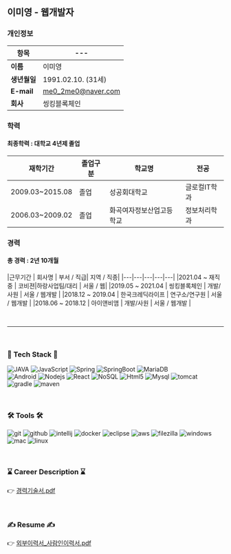 
## 이미영 - 웹개발자
### 개인정보
| 항목 | ---                |
| -------- | ------------------ |
| **이름**     | 이미영             |
| **생년월일** | 1991.02.10. (31세) |
| **E-mail**   | me0_2me0@naver.com |
| **회사**     | 씽킹블록체인       |




### 학력 
#### 최종학력 : 대학교 4년제 졸업 
|재학기간 | 졸업구분 | 학교명 | 전공 | 
|---|---|---|---|
|2009.03~2015.08|졸업|성공회대학교|글로컬IT학과|
|2006.03~2009.02|졸업|화곡여자정보산업고등학교|정보처리학과|


### 경력
#### 총 경력 : 2년 10개월 
|근무기간 | 회사명 | 부서 / 직급| 지역 / 직종|
|---|---|---|---|---|
|2021.04 ~ 재직중 | 코비젼|하랑사업팀/대리 | 서울 / 웹|
|2019.05 ~ 2021.04 | 씽킹블록체인 | 개발/사원 | 서울 / 웹개발 |
|2018.12 ~ 2019.04 | 한국크레딕라이프 | 연구소/연구원 | 서울 / 웹개발 |
|2018.06 ~ 2018.12 | 아이앤비앰 | 개발/사원 | 서울 / 웹개발 |


<br/>

--- 

<br/>

### 💪 Tech Stack 💪

 
![JAVA](https://img.shields.io/badge/Java-3766AB?style=flat-square&logo=Java&logoColor=white&style=plastic") ![JavaScript](https://img.shields.io/badge/JavaScript-F7DF1E?style=flat-square&logo=JavaScript&logoColor=white&style=plastic") ![Spring](https://img.shields.io/badge/SpringFramework-6DB33F?style=flat-square&logo=Spring&logoColor=white&style=plastic") ![SpringBoot](https://img.shields.io/badge/SpringBoot-6DB33F?style=flat-square&logo=Spring&logoColor=white&style=plastic") ![MariaDB](https://img.shields.io/badge/MariaDB-003545?style=flat-square&logo=MariaDB&logoColor=white&style=plastic")
<br/>
![Android](https://img.shields.io/badge/Android-3DDC84?style=flat-square&logo=Android&logoColor=white&style=plastic") ![Nodejs](https://img.shields.io/badge/Node.js-339933?style=flat-square&logo=Node.js&logoColor=white&style=plastic") ![React](https://img.shields.io/badge/ReactJs-61DAFB?style=flat-square&logo=React&logoColor=white&style=plastic") ![NoSQL](https://img.shields.io/badge/MongoDB-47A248?style=flat-square&logo=MongoDB&logoColor=white&style=plastic") ![Html5](https://img.shields.io/badge/HTML5-E34F26?style=flat-square&logo=HTML5&logoColor=white&style=plastic") ![Mysql](https://img.shields.io/badge/MySQL-4479A1?style=flat-square&logo=Mysql&logoColor=white&style=plastic") ![tomcat](https://img.shields.io/badge/Tomcat-F8DC75?style=flat-square&logo=apache-tomcat&logoColor=white&style=plastic") ![gradle](https://img.shields.io/badge/Gradle-02303A?style=flat-square&logo=Gradle&logoColor=white&style=plastic") ![maven](https://img.shields.io/badge/Maven-C71A36?style=flat-square&logo=apache-Maven&logoColor=white&style=plastic")


<br/>

### 🛠 Tools 🛠
![git](https://img.shields.io/badge/Git-F05032?style=flat-square&logo=git&logoColor=white&style=plastic") ![github](https://img.shields.io/badge/GitHub-181717?style=flat-square&logo=github&logoColor=white&style=plastic")  ![intellij](https://img.shields.io/badge/IntelliJ-000000?style=flat-square&logo=intellij-idea&logoColor=white&style=plastic") ![docker](https://img.shields.io/badge/Docker-2496ED?style=flat-square&logo=Docker&logoColor=white&style=plastic")  ![eclipse](https://img.shields.io/badge/Eclipse-2C2255?style=flat-square&logo=Eclipse-IDE&logoColor=white&style=plastic") ![aws](https://img.shields.io/badge/AWS-232F3E?style=flat-square&logo=amazon-aws&logoColor=white&style=plastic") ![filezilla](https://img.shields.io/badge/FileZilla-BF0000?style=flat-square&logo=filezilla&logoColor=white&style=plastic") ![windows](https://img.shields.io/badge/Windows-0078D6?style=flat-square&logo=windows&logoColor=white&style=plastic")  ![mac](https://img.shields.io/badge/macOS-000000?style=flat-square&logo=macos&logoColor=white&style=plastic") ![linux](https://img.shields.io/badge/linux-FCC324?style=flat-square&logo=linux&logoColor=white&style=plastic")


<br/>

### ⌛️ Career Description ⌛️ 
👉 [경력기술서.pdf]


<br/>

### ✍️ Resume ✍️
👉 [외부이력서_사람인이력서.pdf]


[경력기술서.pdf]: https://github.com/mezeeeeeero/algo_study/blob/main/resume/career_description.pdf
[외부이력서_사람인이력서.pdf]: https://github.com/mezeeeeeero/algo_study/blob/main/resume/resume_saramin.pdf
